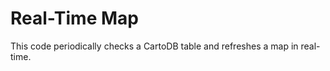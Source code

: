 Real-Time Map
=================

This code periodically checks a CartoDB table and refreshes a map in real-time.

